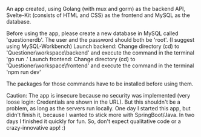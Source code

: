 An app created, using Golang (with mux and gorm) as the backend API, Svelte-Kit (consists of HTML and CSS) as the frontend and MySQL as the database.


Before using the app, please create a new database in MySQL called 'questionerdb'. The user and the password should both be 'root'. (I suggest using MySQL-Workbench)
Launch backend:
Change directory (cd) to 'Questioner\workspace\backend' and execute the command in the terminal 'go run .'
Launch frontend:
Change directory (cd) to 'Questioner\workspace\frontend' and execute the command in the terminal 'npm run dev'

The packages for those commands have to be installed before using them.

Caution: 
The app is insecure because no security was implemented (very loose login: Credentials are shown in the URL). But this shouldn't be a problem, as long as the servers run locally.
One day I started this app, but didn't finish it, because I wanted to stick more with SpringBoot/Java. In two days I finished it quickly for fun. So, don't expect qualitative code or a crazy-innovative app! :)
